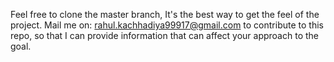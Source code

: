 Feel free to clone the master branch, It's the best way to get the feel of the project. Mail me on: rahul.kachhadiya99917@gmail.com to contribute to this repo, so that I can provide information that can affect your approach to the goal.

